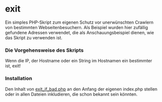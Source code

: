 # exit

Ein simples PHP-Skript zum eigenen Schutz vor unerwünschten Crawlern von bestimmten Webseitenbesuchern. Als Beispiel wurden hier zufällig gefundene Adressen verwendet, die als Anschauungsbeispiel dienen, wie das Skript zu verwenden ist.

<h3>Die Vorgehensweise des Skripts</h3>

Wenn die IP, der Hostname oder ein String im Hostnamen ein bestimmter ist, exit!

<h3>Installation</h3>

Den Inhalt von <a href="https://raw.githubusercontent.com/abakad/exit/master/exit_if_bad.php">exit_if_bad.php</a> an den Anfang der eigenen index.php stellen oder in allen Dateien inkludieren, die schon bekannt sein könnten.
